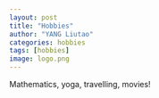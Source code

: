 ```yaml
---
layout: post
title: "Hobbies"
author: "YANG Liutao"
categories: hobbies
tags: [hobbies]
image: logo.png
---
```


Mathematics, yoga, travelling, movies!
